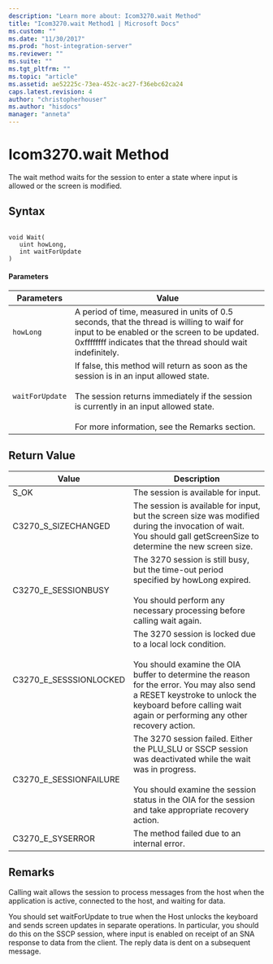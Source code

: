 ```yaml
---
description: "Learn more about: Icom3270.wait Method"
title: "Icom3270.wait Method1 | Microsoft Docs"
ms.custom: ""
ms.date: "11/30/2017"
ms.prod: "host-integration-server"
ms.reviewer: ""
ms.suite: ""
ms.tgt_pltfrm: ""
ms.topic: "article"
ms.assetid: ae52225c-73ea-452c-ac27-f36ebc62ca24
caps.latest.revision: 4
author: "christopherhouser"
ms.author: "hisdocs"
manager: "anneta"
---
```

# Icom3270.wait Method
The wait method waits for the session to enter a state where input is allowed or the screen is modified.  
  
## Syntax  
  
```  
  
void Wait(  
   uint howLong,  
   int waitForUpdate  
)  
```  
  
#### Parameters  
  
|Parameters|Value|  
|----------------|-----------|  
|`howLong`|A period of time, measured in units of 0.5 seconds, that the thread is willing to waif for input to be enabled or the screen to be updated. 0xffffffff indicates that the thread should wait indefinitely.|  
|`waitForUpdate`|If false, this method will return as soon as the session is in an input allowed state.<br /><br /> The session returns immediately if the session is currently in an input allowed state.<br /><br /> For more information, see the Remarks section.|  
  
## Return Value  
  
|Value|Description|  
|-----------|-----------------|  
|S_OK|The session is available for input.|  
|C3270_S_SIZECHANGED|The session is available for input, but the screen size was modified during the invocation of wait.  You should gall getScreenSize to determine the new screen size.|  
|C3270_E_SESSIONBUSY|The 3270 session is still busy, but the time-out period specified by howLong expired.<br /><br /> You should perform any necessary processing before calling wait again.|  
|C3270_E_SESSSIONLOCKED|The 3270 session is locked due to a local lock condition.<br /><br /> You should examine the OIA buffer to determine the reason for the error. You may also send a RESET keystroke to unlock the keyboard before calling wait again or performing any other recovery action.|  
|C3270_E_SESSIONFAILURE|The 3270 session failed. Either the PLU_SLU or SSCP session was deactivated while the wait was in progress.<br /><br /> You should examine the session status in the OIA for the session and take appropriate recovery action.|  
|C3270_E_SYSERROR|The method failed due to an internal error.|  
  
## Remarks  
 Calling wait allows the session to process messages from the host when the application is active, connected to the host, and waiting for data.  
  
 You should set waitForUpdate to true when the Host unlocks the keyboard and sends screen updates in separate operations. In particular, you should do this on the SSCP session, where input is enabled on receipt of an SNA response to data from the client. The reply data is dent on a subsequent message.
